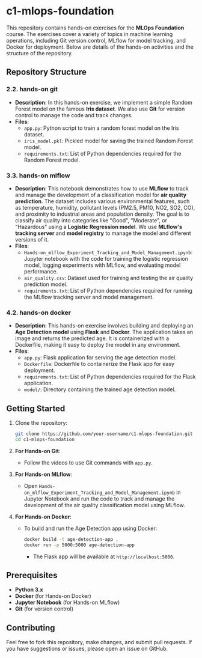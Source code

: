 
# c1-mlops-foundation

This repository contains hands-on exercises for the **MLOps Foundation** course. The exercises cover a variety of topics in machine learning operations, including Git version control, MLflow for model tracking, and Docker for deployment. Below are details of the hands-on activities and the structure of the repository.

## Repository Structure

### 2.2. hands-on git
- **Description**: In this hands-on exercise, we implement a simple Random Forest model on the famous **Iris dataset**. We also use **Git** for version control to manage the code and track changes.
- **Files**:
  - `app.py`: Python script to train a random forest model on the Iris dataset.
  - `iris_model.pkl`: Pickled model for saving the trained Random Forest model.
  - `requirements.txt`: List of Python dependencies required for the Random Forest model.

### 3.3. hands-on mlflow
- **Description**: This notebook demonstrates how to use **MLflow** to track and manage the development of a classification model for **air quality prediction**. The dataset includes various environmental features, such as temperature, humidity, pollutant levels (PM2.5, PM10, NO2, SO2, CO), and proximity to industrial areas and population density. The goal is to classify air quality into categories like "Good", "Moderate", or "Hazardous" using a **Logistic Regression model**. We use **MLflow's tracking server** and **model registry** to manage the model and different versions of it.
- **Files**:
  - `Hands-on_mlflow_Experiment_Tracking_and_Model_Management.ipynb`: Jupyter notebook with the code for training the logistic regression model, logging experiments with MLflow, and evaluating model performance.
  - `air_quality.csv`: Dataset used for training and testing the air quality prediction model.
  - `requirements.txt`: List of Python dependencies required for running the MLflow tracking server and model management.

### 4.2. hands-on docker
- **Description**: This hands-on exercise involves building and deploying an **Age Detection model** using **Flask** and **Docker**. The application takes an image and returns the predicted age. It is containerized with a Dockerfile, making it easy to deploy the model in any environment.
- **Files**:
  - `app.py`: Flask application for serving the age detection model.
  - `Dockerfile`: Dockerfile to containerize the Flask app for easy deployment.
  - `requirements.txt`: List of Python dependencies required for the Flask application.
  - `model/`: Directory containing the trained age detection model.

## Getting Started

1. Clone the repository:
   ```bash
   git clone https://github.com/your-username/c1-mlops-foundation.git
   cd c1-mlops-foundation
   ```

2. **For Hands-on Git**:
   - Follow the videos to use Git commands with `app.py`.

3. **For Hands-on MLflow**:
   - Open `Hands-on_mlflow_Experiment_Tracking_and_Model_Management.ipynb` in Jupyter Notebook and run the code to track and manage the development of the air quality classification model using MLflow.

4. **For Hands-on Docker**:
   - To build and run the Age Detection app using Docker:
     ```bash
     docker build -t age-detection-app .
     docker run -p 5000:5000 age-detection-app
     ```
     - The Flask app will be available at `http://localhost:5000`.

## Prerequisites

- **Python 3.x**
- **Docker** (for Hands-on Docker)
- **Jupyter Notebook** (for Hands-on MLflow)
- **Git** (for version control)

## Contributing

Feel free to fork this repository, make changes, and submit pull requests. If you have suggestions or issues, please open an issue on GitHub.
